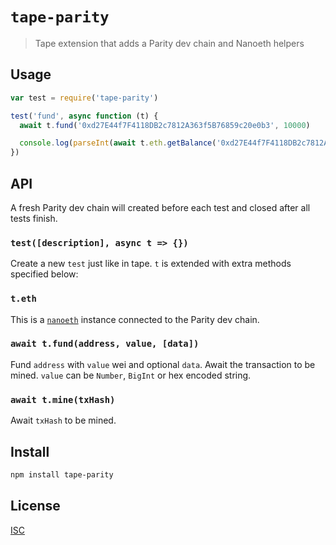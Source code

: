 # `tape-parity`

> Tape extension that adds a Parity dev chain and Nanoeth helpers

## Usage

```js
var test = require('tape-parity')

test('fund', async function (t) {
  await t.fund('0xd27E44f7F4118DB2c7812A363f5B76859c20e0b3', 10000)

  console.log(parseInt(await t.eth.getBalance('0xd27E44f7F4118DB2c7812A363f5B76859c20e0b3')))
})
```

## API

A fresh Parity dev chain will created before each test and closed after all
tests finish.

### `test([description], async t => {})`

Create a new `test` just like in tape. `t` is extended with extra methods
specified below:

### `t.eth`

This is a [`nanoeth`](https://github.com/hyperdivision/nanoeth) instance
connected to the Parity dev chain.

### `await t.fund(address, value, [data])`

Fund `address` with `value` wei and optional `data`. Await the transaction to be
mined. `value` can be `Number`, `BigInt` or hex encoded string.

### `await t.mine(txHash)`

Await `txHash` to be mined.

## Install

```sh
npm install tape-parity
```

## License

[ISC](LICENSE)
